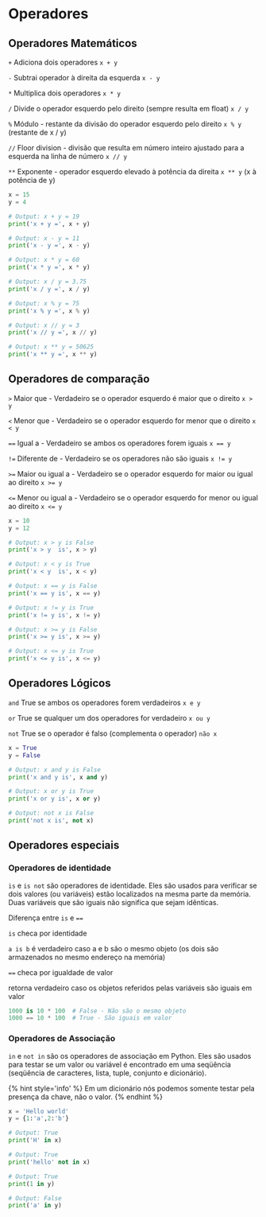 # Operadores

## Operadores Matemáticos

`+`   Adiciona dois operadores  `x + y`

`-`   Subtrai operador à direita da esquerda `x - y`

`*`   Multiplica dois operadores `x * y`

`/`   Divide o operador esquerdo pelo direito (sempre resulta em float) `x / y`

`%`   Módulo - restante da divisão do operador esquerdo pelo direito `x % y` (restante de x / y)

`//`  Floor division - divisão que resulta em número inteiro ajustado para a esquerda na linha de número `x // y`

`**`  Exponente - operador esquerdo elevado à potência da direita `x ** y` (x à potência de y)

```python
x = 15
y = 4

# Output: x + y = 19
print('x + y =', x + y)

# Output: x - y = 11
print('x - y =', x - y)

# Output: x * y = 60
print('x * y =', x * y)

# Output: x / y = 3.75
print('x / y =', x / y)

# Output: x % y = 75
print('x % y =', x % y)

# Output: x // y = 3
print('x // y =', x // y)

# Output: x ** y = 50625
print('x ** y =', x ** y)
```

## Operadores de comparação
`>`   Maior que - Verdadeiro se o operador esquerdo é maior que o direito `x > y`

`<`   Menor que - Verdadeiro se o operador esquerdo for menor que o direito `x < y`

`==`  Igual a - Verdadeiro se ambos os operadores forem iguais `x == y`

`!=`  Diferente de - Verdadeiro se os operadores não são iguais `x != y`

`>=`  Maior ou igual a - Verdadeiro se o operador esquerdo for maior ou igual ao direito `x >= y`

`<=`  Menor ou igual a - Verdadeiro se o operador esquerdo for menor ou igual ao direito `x <= y`

```python
x = 10
y = 12

# Output: x > y is False
print('x > y  is', x > y)

# Output: x < y is True
print('x < y  is', x < y)

# Output: x == y is False
print('x == y is', x == y)

# Output: x != y is True
print('x != y is', x != y)

# Output: x >= y is False
print('x >= y is', x >= y)

# Output: x <= y is True
print('x <= y is', x <= y)
```

## Operadores Lógicos
`and` True se ambos os operadores forem verdadeiros `x e y`

`or`  True se qualquer um dos operadores for verdadeiro `x ou y`

`not` True se o operador é falso (complementa o operador) `não x`

```python
x = True
y = False

# Output: x and y is False
print('x and y is', x and y)

# Output: x or y is True
print('x or y is', x or y)

# Output: not x is False
print('not x is', not x)
```

## Operadores especiais

### Operadores de identidade 

`is` e `is not` são operadores de identidade. Eles são usados para verificar se dois valores (ou variáveis) estão localizados na mesma parte da memória. Duas variáveis que são iguais não significa que sejam idênticas.

Diferença entre `is` e `==`

`is` checa por identidade

`a is b` é verdadeiro caso a e b são o mesmo objeto (os dois são armazenados no mesmo endereço na memória)

`==` checa por igualdade de valor

retorna verdadeiro caso os objetos referidos pelas variáveis são iguais em valor 

```python
1000 is 10 * 100  # False - Não são o mesmo objeto
1000 == 10 * 100  # True - São iguais em valor
```

### Operadores de Associação

`in` e `not in` são os operadores de associação em Python. Eles são usados para testar se um valor ou variável é encontrado em uma seqüência (seqüência de caracteres, lista, tuple, conjunto e dicionário).

{% hint style='info' %}
Em um dicionário nós podemos somente testar pela presença da chave, não o valor.
{% endhint %}

```python
x = 'Hello world'
y = {1:'a',2:'b'}

# Output: True
print('H' in x)

# Output: True
print('hello' not in x)

# Output: True
print(1 in y)

# Output: False
print('a' in y)
```
